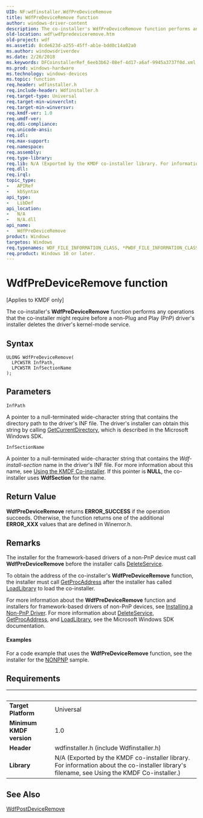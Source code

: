 ```yaml
---
UID: NF:wdfinstaller.WdfPreDeviceRemove
title: WdfPreDeviceRemove function
author: windows-driver-content
description: The co-installer's WdfPreDeviceRemove function performs any operations that the co-installer might require before a non-Plug and Play (PnP) driver's installer deletes the driver's kernel-mode service.
old-location: wdf\wdfpredeviceremove.htm
old-project: wdf
ms.assetid: 8cde623d-a255-45ff-ab1e-bdd0c14a02a0
ms.author: windowsdriverdev
ms.date: 2/26/2018
ms.keywords: DFCoinstallerRef_6eeb3b62-08ef-4d17-a6af-9945a3737f0d.xml, WdfPreDeviceRemove, WdfPreDeviceRemove function, kmdf.wdfpredeviceremove, wdf.wdfpredeviceremove, wdfinstaller/WdfPreDeviceRemove
ms.prod: windows-hardware
ms.technology: windows-devices
ms.topic: function
req.header: wdfinstaller.h
req.include-header: Wdfinstaller.h
req.target-type: Universal
req.target-min-winverclnt: 
req.target-min-winversvr: 
req.kmdf-ver: 1.0
req.umdf-ver: 
req.ddi-compliance: 
req.unicode-ansi: 
req.idl: 
req.max-support: 
req.namespace: 
req.assembly: 
req.type-library: 
req.lib: N/A (Exported by the KMDF co-installer library. For information about the co-installer library's filename, see Using the KMDF Co-installer.)
req.dll: 
req.irql: 
topic_type:
-	APIRef
-	kbSyntax
api_type:
-	LibDef
api_location:
-	N/A
-	N/A.dll
api_name:
-	WdfPreDeviceRemove
product: Windows
targetos: Windows
req.typenames: WDF_FILE_INFORMATION_CLASS, *PWDF_FILE_INFORMATION_CLASS
req.product: Windows 10 or later.
---
```



# WdfPreDeviceRemove function
<p class="CCE_Message">[Applies to KMDF only]

The co-installer's <b>WdfPreDeviceRemove</b> function performs any operations that the co-installer might require before a non-Plug and Play (PnP) driver's installer deletes the driver's kernel-mode service.

## Syntax

```
ULONG WdfPreDeviceRemove(
  LPCWSTR InfPath,
  LPCWSTR InfSectionName
);
```

## Parameters

`InfPath`

A pointer to a null-terminated wide-character string that contains the directory path to the driver's INF file. The driver's installer can obtain this string by calling <a href="https://msdn.microsoft.com/1fbe6289-2ca8-4ca8-b004-ecf513f9b0bd">GetCurrentDirectory</a>, which is described in the Microsoft Windows SDK.

`InfSectionName`

A pointer to a null-terminated wide-character string that contains the <i>Wdf-install-section</i> name in the driver's INF file. For more information about this name, see <a href="https://docs.microsoft.com/en-us/windows-hardware/drivers/wdf/installing-the-framework-s-co-installer">Using the KMDF Co-installer</a>. If this pointer is <b>NULL</b>, the co-installer uses <b>WdfSection</b> for the name.


## Return Value

<b>WdfPreDeviceRemove</b> returns <b>ERROR_SUCCESS</b> if the operation succeeds. Otherwise, the function returns one of the additional <b>ERROR_XXX</b> values that are defined in Winerror.h.

## Remarks

The installer for the framework-based drivers of a non-PnP device must call <b>WdfPreDeviceRemove</b> before the installer calls <a href="https://msdn.microsoft.com/5b0fc714-60e0-4ae3-8fa8-ace36dab2fb0">DeleteService</a>.

To obtain the address of the co-installer's <b>WdfPreDeviceRemove</b> function, the installer must call <a href="https://msdn.microsoft.com/a0d7fc09-f888-4f46-a571-d3719a627597">GetProcAddress</a> after the installer has called <a href="https://msdn.microsoft.com/d936b4dd-058c-48e1-834b-b47ef6d8ef65">LoadLibrary</a> to load the co-installer.

For more information about the <b>WdfPreDeviceRemove</b> function and installers for framework-based drivers of non-PnP devices, see <a href="https://msdn.microsoft.com/99676d85-feb2-482c-a91b-cfc48be5904c">Installing a Non-PnP Driver</a>. For more information about <a href="https://msdn.microsoft.com/5b0fc714-60e0-4ae3-8fa8-ace36dab2fb0">DeleteService</a>, <a href="https://msdn.microsoft.com/a0d7fc09-f888-4f46-a571-d3719a627597">GetProcAddress</a>, and <a href="https://msdn.microsoft.com/d936b4dd-058c-48e1-834b-b47ef6d8ef65">LoadLibrary</a>, see the Microsoft Windows SDK documentation.


#### Examples

For a code example that uses the <b>WdfPreDeviceRemove</b> function, see the installer for the <a href="https://docs.microsoft.com/en-us/windows-hardware/drivers/wdf/sample-kmdf-drivers">NONPNP</a> sample.

<div class="code"></div>

## Requirements
| &nbsp; | &nbsp; |
| ---- |:---- |
| **Target Platform** | Universal |
| **Minimum KMDF version** | 1.0 |
| **Header** | wdfinstaller.h (include Wdfinstaller.h) |
| **Library** | N/A (Exported by the KMDF co-installer library. For information about the co-installer library's filename, see Using the KMDF Co-installer.) |

## See Also

<a href="https://msdn.microsoft.com/library/windows/hardware/ff548833">WdfPostDeviceRemove</a>